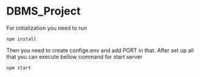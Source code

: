 # DBMS_Project
For initialization you need to run

    npm install

Then you need to create confige.env and add PORT in that.
After set up all that you can execute bellow command for start server

    npm start
